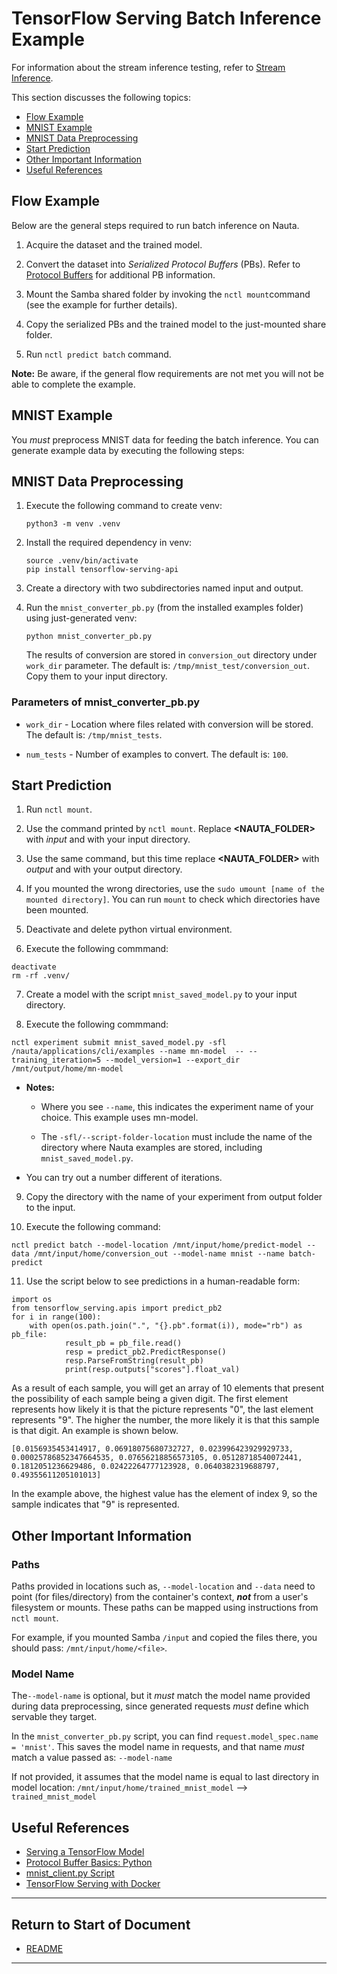 # TensorFlow Serving Batch Inference Example

For information about the stream inference testing, refer to [Stream Inference](streaming_inference.md).

This section discusses the following topics: 

 - [Flow Example](#flow-example)
 - [MNIST Example](#mnist-example)  
 - [MNIST Data Preprocessing](#mnist-data-preprocessing)
 - [Start Prediction](#start-prediction)
 - [Other Important Information](#other-important-information)
 - [Useful References](#useful-references)

## Flow Example

Below are the general steps required to run batch inference on Nauta.

1. Acquire the dataset and the trained model.

2. Convert the dataset into _Serialized Protocol Buffers_ (PBs). Refer to [Protocol Buffers](https://developers.google.com/protocol-buffers) for additional PB information.

3. Mount the Samba shared folder by invoking the `nctl mount`command (see the example for further details).

4. Copy the serialized PBs and the trained model to the just-mounted share folder.

5. Run `nctl predict batch` command.

**Note:** Be aware, if the general flow requirements are not met you will not be able to complete the example.

## MNIST Example

You _must_ preprocess MNIST data for feeding the batch inference. You can generate example data by executing the following steps:

## MNIST Data Preprocessing

1.  Execute the following command to create venv:

    ```
    python3 -m venv .venv
    ```

2. Install the required dependency in venv:

   ```
   source .venv/bin/activate
   pip install tensorflow-serving-api
   ```
   
3. Create a directory with two subdirectories named input and output.

4. Run the `mnist_converter_pb.py` (from the installed examples folder) using just-generated venv:

   ```
   python mnist_converter_pb.py
   ```
   The results of conversion are stored in `conversion_out` directory under `work_dir` parameter. The default is: `/tmp/mnist_test/conversion_out`. Copy them to your input directory.

### Parameters of mnist_converter_pb.py

* `work_dir` - Location where files related with conversion will be stored. The default is: `/tmp/mnist_tests`.

* `num_tests` - Number of examples to convert.  The default is: `100`.

## Start Prediction

1. Run `nctl mount`.

2. Use the command printed by `nctl mount`. Replace **<NAUTA_FOLDER>** with _input_ and <MOUNTPOINT> with your input directory.

3. Use the same command, but this time replace **<NAUTA_FOLDER>** with _output_ and <MOUNTPOINT> with your output directory.

4. If you mounted the wrong directories, use the `sudo umount [name of the mounted directory]`. You can run `mount` to check which directories have been mounted.

5. Deactivate and delete python virtual environment. 

6. Execute the following commmand:

```
deactivate
rm -rf .venv/
```

7. Create a model with the script `mnist_saved_model.py` to your input directory. 

8. Execute the following commmand:

```
nctl experiment submit mnist_saved_model.py -sfl /nauta/applications/cli/examples --name mn-model  -- --training_iteration=5 --model_version=1 --export_dir /mnt/output/home/mn-model
```
*  **Notes:** 

    * Where you see `--name`, this indicates the experiment name of your choice. This example uses mn-model.
    
    * The `-sfl/--script-folder-location` must include the name of the directory where Nauta examples are stored, including   `mnist_saved_model.py`.

* You can try out a number different  of iterations. 

9. Copy the directory with the name of your experiment from output folder to the input.

10. Execute the following command:

  ```
nctl predict batch --model-location /mnt/input/home/predict-model --data /mnt/input/home/conversion_out --model-name mnist --name batch-predict
  ```

11. Use the script below to see predictions in a human-readable form:
```
import os
from tensorflow_serving.apis import predict_pb2
for i in range(100):
    with open(os.path.join(".", "{}.pb".format(i)), mode="rb") as pb_file:
            result_pb = pb_file.read()
            resp = predict_pb2.PredictResponse()
            resp.ParseFromString(result_pb)
            print(resp.outputs["scores"].float_val)
```
As a result of each sample, you will get an array of 10 elements that present the possibility of each sample being a given digit. The first element represents how likely it is that the picture represents "0", the last element represents "9". The higher the number, the more likely it is that this sample is that digit. An example is shown below.

```angular2
[0.0156935453414917, 0.06918075680732727, 0.023996423929929733, 0.00025786852347664535, 0.07656218856573105, 0.05128718540072441, 0.1812051236629486, 0.02422264777123928, 0.0640382319688797, 0.49355611205101013]
```
In the example above, the highest value has the element of index 9, so the sample indicates that "9" is represented.

## Other Important Information

### Paths 

Paths provided in locations such as, `--model-location` and `--data` need to point (for files/directory) from the container's context, _**not**_ from a user's filesystem or mounts. These paths can be mapped using instructions from `nctl mount`. 

For example, if you mounted Samba `/input` and copied the files there, you should pass: `/mnt/input/home/<file>`.

### Model Name

The`--model-name` is optional, but it _must_ match the model name provided during data preprocessing, since generated requests _must_ define which servable they target. 

In the `mnist_converter_pb.py` script, you can find 
`request.model_spec.name = 'mnist'`. This saves the model name in requests, and that name _must_ match a value passed as: 
`--model-name`

If not provided, it assumes that the model name is equal to last directory in model location:
`/mnt/input/home/trained_mnist_model` --> `trained_mnist_model`

## Useful References

* [Serving a TensorFlow Model](https://www.tensorflow.org/serving/serving_basic)
* [Protocol Buffer Basics: Python](https://developers.google.com/protocol-buffers/docs/pythontutorial)
* [mnist_client.py Script](https://github.com/tensorflow/serving/blob/master/tensorflow_serving/example/mnist_client.py)
* [TensorFlow Serving with Docker](https://www.tensorflow.org/serving/docker)

----------------------
## Return to Start of Document

* [README](../README.md)

----------------------


